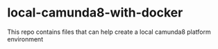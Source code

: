 # local-camunda8-with-docker
This repo contains files that can help create a local camunda8 platform environment
